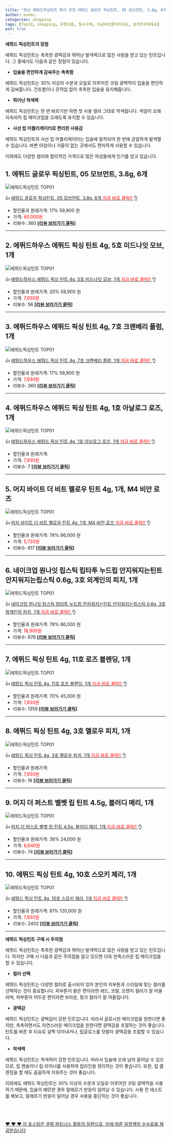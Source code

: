 ```yaml
---
title: "최신 에뛰드픽싱틴트 특가 추천 에뛰드 글로우 픽싱틴트, 05 모브먼트, 3.8g, 6개 비교 장점"
author: eunmi.
categories: shopping
tags: [Top10, shopping, 유행상품, 필수구매, 지금바로클릭하세요, 놓치면후회해요]
pin: true
---
```

**에뛰드 픽싱틴트의 장점**

에뛰드 픽싱틴트는 촉촉한 광택감과 뛰어난 발색력으로 많은 사랑을 받고 있는 틴트입니다. 그 중에서도 다음과 같은 장점이 있습니다.

* **입술을 편안하게 감싸주는 촉촉함**

에뛰드 픽싱틴트는 30% 이상의 수분과 오일로 이루어진 코팅 광택막이 입술을 편안하게 감싸줍니다. 건조함이나 끈적임 없이 촉촉한 입술을 유지해줍니다.

* **뛰어난 착색력**

에뛰드 픽싱틴트는 한 번 바르기만 하면 첫 사용 컬러 그대로 착색됩니다. 색감이 오래 지속되어 립 메이크업을 오래도록 유지할 수 있습니다.

* **사선 립 어플리케이터로 편리한 사용감**

에뛰드 픽싱틴트의 사선 립 어플리케이터는 입술에 밀착되어 한 번에 균일하게 발색할 수 있습니다. 바쁜 아침이나 거울이 없는 곳에서도 편리하게 사용할 수 있습니다.

이외에도 다양한 컬러와 합리적인 가격으로 많은 여성들에게 인기를 얻고 있습니다.

   

## 1. 에뛰드 글로우 픽싱틴트, 05 모브먼트, 3.8g, 6개

![에뛰드픽싱틴트 TOP01](https://thumbnail10.coupangcdn.com/thumbnails/remote/230x230ex/image/retail/images/395868e6-b652-46a6-bbb4-66b80c8e76ca2757181716172195826.png)


👍 [에뛰드 글로우 픽싱틴트, 05 모브먼트, 3.8g, 6개 <font color=red> 지금 바로 클릭!! </font> ](https://link.coupang.com/re/AFFSDP?lptag=AF3617701&subid=GithubCoopas&pageKey=6047276706&traceid=V0-153&itemId=19497675938&vendorItemId=86607190863) 👌 


- 할인율과 원래가격: 17%  59,900   원
- 가격: <span style='color:red'>60,000원</span>
- 리뷰수: 360  [**[리뷰 보러가기 클릭]**](https://link.coupang.com/re/AFFSDP?lptag=AF3617701&subid=GithubCoopas&pageKey=6047276706&traceid=V0-153&itemId=19497675938&vendorItemId=86607190863)

---


   

## 2. 에뛰드하우스 에뛰드 픽싱 틴트 4g, 5호 미드나잇 모브, 1개

![에뛰드픽싱틴트 TOP01](https://thumbnail8.coupangcdn.com/thumbnails/remote/230x230ex/image/retail/images/3228985454922057-212006ca-d8b3-4af9-a15a-f7283c73f8bd.jpg)


👍 [에뛰드하우스 에뛰드 픽싱 틴트 4g, 5호 미드나잇 모브, 1개 <font color=red> 지금 바로 클릭!! </font> ](https://link.coupang.com/re/AFFSDP?lptag=AF3617701&subid=GithubCoopas&pageKey=6047276706&traceid=V0-153&itemId=7552911378&vendorItemId=74844924094) 👌 


- 할인율과 원래가격: 20%  59,900   원
- 가격: <span style='color:red'>7,930원</span>
- 리뷰수: 56  [**[리뷰 보러가기 클릭]**](https://link.coupang.com/re/AFFSDP?lptag=AF3617701&subid=GithubCoopas&pageKey=6047276706&traceid=V0-153&itemId=7552911378&vendorItemId=74844924094)

---


   

## 3. 에뛰드하우스 에뛰드 픽싱 틴트 4g, 7호 크랜베리 플럼, 1개

![에뛰드픽싱틴트 TOP01](https://thumbnail10.coupangcdn.com/thumbnails/remote/230x230ex/image/retail/images/5887309609051173-80c0e963-1afc-4071-b442-dbfda330da1f.jpg)


👍 [에뛰드하우스 에뛰드 픽싱 틴트 4g, 7호 크랜베리 플럼, 1개 <font color=red> 지금 바로 클릭!! </font> ](https://link.coupang.com/re/AFFSDP?lptag=AF3617701&subid=GithubCoopas&pageKey=6047276706&traceid=V0-153&itemId=20015171250&vendorItemId=78353005899) 👌 


- 할인율과 원래가격: 17%  59,900   원
- 가격: <span style='color:red'>7,930원</span>
- 리뷰수: 360  [**[리뷰 보러가기 클릭]**](https://link.coupang.com/re/AFFSDP?lptag=AF3617701&subid=GithubCoopas&pageKey=6047276706&traceid=V0-153&itemId=20015171250&vendorItemId=78353005899)

---


   

## 4. 에뛰드하우스 에뛰드 픽싱 틴트 4g, 1호 아날로그 로즈, 1개

![에뛰드픽싱틴트 TOP01](https://thumbnail8.coupangcdn.com/thumbnails/remote/230x230ex/image/retail/images/2619096163717158-2096c6ca-f445-4ad3-b6fa-6547f364b4d1.jpg)


👍 [에뛰드하우스 에뛰드 픽싱 틴트 4g, 1호 아날로그 로즈, 1개 <font color=red> 지금 바로 클릭!! </font> ](https://link.coupang.com/re/AFFSDP?lptag=AF3617701&subid=GithubCoopas&pageKey=6047276706&traceid=V0-153&itemId=7552911356&vendorItemId=74844924024) 👌 


- 할인율과 원래가격: 
- 가격: <span style='color:red'>7,930원</span>
- 리뷰수: 7  [**[리뷰 보러가기 클릭]**](https://link.coupang.com/re/AFFSDP?lptag=AF3617701&subid=GithubCoopas&pageKey=6047276706&traceid=V0-153&itemId=7552911356&vendorItemId=74844924024)

---


   

## 5. 머지 바이트 더 비트 멜로우 틴트 4g, 1개, M4 비안 로즈

![에뛰드픽싱틴트 TOP01](https://thumbnail8.coupangcdn.com/thumbnails/remote/230x230ex/image/retail/images/16896407675929-c7cd264c-4499-41f1-af9a-4564bc5d930d.jpg)


👍 [머지 바이트 더 비트 멜로우 틴트 4g, 1개, M4 비안 로즈 <font color=red> 지금 바로 클릭!! </font> ](https://link.coupang.com/re/AFFSDP?lptag=AF3617701&subid=GithubCoopas&pageKey=7544670861&traceid=V0-153&itemId=2053121034&vendorItemId=70052429806) 👌 


- 할인율과 원래가격: 78%  86,000   원
- 가격: <span style='color:red'>5,720원</span>
- 리뷰수: 817  [**[리뷰 보러가기 클릭]**](https://link.coupang.com/re/AFFSDP?lptag=AF3617701&subid=GithubCoopas&pageKey=7544670861&traceid=V0-153&itemId=2053121034&vendorItemId=70052429806)

---


   

## 6. 네이크업 원나잇 립스틱 립타투 누드립 안지워지는틴트 안지워지는립스틱 0.6g, 3호 외계인의 피치, 1개

![에뛰드픽싱틴트 TOP01](https://thumbnail10.coupangcdn.com/thumbnails/remote/230x230ex/image/vendor_inventory/0c54/f7781d43d6172162104af62b6bd0ad5a80b3b87d92629f22fc852b51b820.jpg)


👍 [네이크업 원나잇 립스틱 립타투 누드립 안지워지는틴트 안지워지는립스틱 0.6g, 3호 외계인의 피치, 1개 <font color=red> 지금 바로 클릭!! </font> ](https://link.coupang.com/re/AFFSDP?lptag=AF3617701&subid=GithubCoopas&pageKey=1747578200&traceid=V0-153&itemId=2976078519&vendorItemId=85083164305) 👌 


- 할인율과 원래가격: 78%  86,000   원
- 가격: <span style='color:red'>18,900원</span>
- 리뷰수: 676  [**[리뷰 보러가기 클릭]**](https://link.coupang.com/re/AFFSDP?lptag=AF3617701&subid=GithubCoopas&pageKey=1747578200&traceid=V0-153&itemId=2976078519&vendorItemId=85083164305)

---


   

## 7. 에뛰드 픽싱 틴트 4g, 11호 로즈 블렌딩, 1개

![에뛰드픽싱틴트 TOP01](https://thumbnail10.coupangcdn.com/thumbnails/remote/230x230ex/image/retail/images/2619290131108716-e793a45d-0751-403e-ae4c-4100f6e346a8.jpg)


👍 [에뛰드 픽싱 틴트 4g, 11호 로즈 블렌딩, 1개 <font color=red> 지금 바로 클릭!! </font> ](https://link.coupang.com/re/AFFSDP?lptag=AF3617701&subid=GithubCoopas&pageKey=6047276706&traceid=V0-153&itemId=14973588885&vendorItemId=80225282752) 👌 


- 할인율과 원래가격: 70%  45,000   원
- 가격: <span style='color:red'>7,930원</span>
- 리뷰수: 1359  [**[리뷰 보러가기 클릭]**](https://link.coupang.com/re/AFFSDP?lptag=AF3617701&subid=GithubCoopas&pageKey=6047276706&traceid=V0-153&itemId=14973588885&vendorItemId=80225282752)

---


   

## 8. 에뛰드 픽싱 틴트 4g, 3호 멜로우 피치, 1개

![에뛰드픽싱틴트 TOP01](https://thumbnail9.coupangcdn.com/thumbnails/remote/230x230ex/image/retail/images/3235822237686476-b763d3e4-8072-4ff9-8ea5-00b18c83acd7.jpg)


👍 [에뛰드 픽싱 틴트 4g, 3호 멜로우 피치, 1개 <font color=red> 지금 바로 클릭!! </font> ](https://link.coupang.com/re/AFFSDP?lptag=AF3617701&subid=GithubCoopas&pageKey=6047276706&traceid=V0-153&itemId=12680587373&vendorItemId=74844924219) 👌 


- 할인율과 원래가격: 
- 가격: <span style='color:red'>7,930원</span>
- 리뷰수: 19  [**[리뷰 보러가기 클릭]**](https://link.coupang.com/re/AFFSDP?lptag=AF3617701&subid=GithubCoopas&pageKey=6047276706&traceid=V0-153&itemId=12680587373&vendorItemId=74844924219)

---


   

## 9. 머지 더 퍼스트 벨벳 립 틴트 4.5g, 블러디 메리, 1개

![에뛰드픽싱틴트 TOP01](https://thumbnail10.coupangcdn.com/thumbnails/remote/230x230ex/image/retail/images/4075544850799607-7ed19903-f6ac-4657-8848-b9a8afd02af3.jpg)


👍 [머지 더 퍼스트 벨벳 립 틴트 4.5g, 블러디 메리, 1개 <font color=red> 지금 바로 클릭!! </font> ](https://link.coupang.com/re/AFFSDP?lptag=AF3617701&subid=GithubCoopas&pageKey=175307932&traceid=V0-153&itemId=53958591&vendorItemId=3084468354) 👌 


- 할인율과 원래가격: 36%  24,000   원
- 가격: <span style='color:red'>8,640원</span>
- 리뷰수: 74  [**[리뷰 보러가기 클릭]**](https://link.coupang.com/re/AFFSDP?lptag=AF3617701&subid=GithubCoopas&pageKey=175307932&traceid=V0-153&itemId=53958591&vendorItemId=3084468354)

---


   

## 10. 에뛰드 픽싱 틴트 4g, 10호 스모키 체리, 1개

![에뛰드픽싱틴트 TOP01](https://thumbnail6.coupangcdn.com/thumbnails/remote/230x230ex/image/retail/images/2619911308458824-b3b3d5f2-b198-4977-965d-fd19fc013cd2.jpg)


👍 [에뛰드 픽싱 틴트 4g, 10호 스모키 체리, 1개 <font color=red> 지금 바로 클릭!! </font> ](https://link.coupang.com/re/AFFSDP?lptag=AF3617701&subid=GithubCoopas&pageKey=6047276706&traceid=V0-153&itemId=12961109921&vendorItemId=80225282731) 👌 


- 할인율과 원래가격: 81%  120,000   원
- 가격: <span style='color:red'>7,930원</span>
- 리뷰수: 2402  [**[리뷰 보러가기 클릭]**](https://link.coupang.com/re/AFFSDP?lptag=AF3617701&subid=GithubCoopas&pageKey=6047276706&traceid=V0-153&itemId=12961109921&vendorItemId=80225282731)

---
**에뛰드 픽싱틴트 구매 시 주의점**

에뛰드 픽싱틴트는 촉촉한 광택감과 뛰어난 발색력으로 많은 사랑을 받고 있는 틴트입니다. 하지만 구매 시 다음과 같은 주의점을 알고 있으면 더욱 만족스러운 립 메이크업을 할 수 있습니다.

* **컬러 선택**

에뛰드 픽싱틴트는 다양한 컬러로 출시되어 있어 본인의 피부톤과 스타일에 맞는 컬러를 선택하는 것이 중요합니다. 피부톤이 밝은 편이라면 레드, 코랄, 오렌지 컬러가 잘 어울리며, 피부톤이 어두운 편이라면 브라운, 핑크 컬러가 잘 어울립니다.

* **광택감**

에뛰드 픽싱틴트는 광택감이 강한 틴트입니다. 따라서 글로시한 메이크업을 원한다면 좋지만, 촉촉하면서도 자연스러운 메이크업을 원한다면 광택감을 조절하는 것이 좋습니다. 틴트를 바른 후 티슈로 살짝 닦아내거나, 립글로스를 덧발라 광택감을 조절할 수 있습니다.

* **착색력**

에뛰드 픽싱틴트는 착색력이 강한 틴트입니다. 따라서 입술에 오래 남아 묻어날 수 있으므로, 립 펜슬이나 립 라이너를 사용하여 립라인을 정리하는 것이 좋습니다. 또한, 립 클렌징을 할 때도 꼼꼼하게 지워주는 것이 좋습니다.

이외에도 에뛰드 픽싱틴트는 30% 이상의 수분과 오일로 이루어진 코팅 광택막을 사용하기 때문에, 입술이 예민한 경우 알레르기 반응이 일어날 수 있습니다. 사용 전 테스트를 해보고, 알레르기 반응이 일어날 경우 사용을 중단하는 것이 좋습니다.<br><br><br><br><br> [ ❤ ❤ ❤ 이 포스팅은 쿠팡 파트너스 활동의 일환으로, 이에 따른 일정액의 수수료를 제공받습니다](https://link.coupang.com/a/bcEFyh)